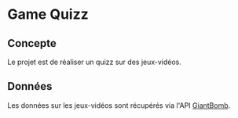 # Game Quizz

## Concepte
Le projet est de réaliser un quizz sur des jeux-vidéos.

## Données
Les données sur les jeux-vidéos sont récupérés via l'API [GiantBomb](https://www.giantbomb.com/api/).